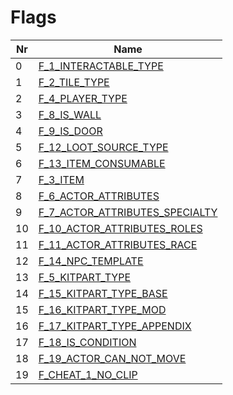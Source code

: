 

# Flags



| Nr | Name | 
|  --  |  --  | 
| 0 | [F_1_INTERACTABLE_TYPE](List/0.md) | 
| 1 | [F_2_TILE_TYPE](List/1.md) | 
| 2 | [F_4_PLAYER_TYPE](List/2.md) | 
| 3 | [F_8_IS_WALL](List/3.md) | 
| 4 | [F_9_IS_DOOR](List/4.md) | 
| 5 | [F_12_LOOT_SOURCE_TYPE](List/5.md) | 
| 6 | [F_13_ITEM_CONSUMABLE](List/6.md) | 
| 7 | [F_3_ITEM](List/7.md) | 
| 8 | [F_6_ACTOR_ATTRIBUTES](List/8.md) | 
| 9 | [F_7_ACTOR_ATTRIBUTES_SPECIALTY](List/9.md) | 
| 10 | [F_10_ACTOR_ATTRIBUTES_ROLES](List/10.md) | 
| 11 | [F_11_ACTOR_ATTRIBUTES_RACE](List/11.md) | 
| 12 | [F_14_NPC_TEMPLATE](List/12.md) | 
| 13 | [F_5_KITPART_TYPE](List/13.md) | 
| 14 | [F_15_KITPART_TYPE_BASE](List/14.md) | 
| 15 | [F_16_KITPART_TYPE_MOD](List/15.md) | 
| 16 | [F_17_KITPART_TYPE_APPENDIX](List/16.md) | 
| 17 | [F_18_IS_CONDITION](List/17.md) | 
| 18 | [F_19_ACTOR_CAN_NOT_MOVE](List/18.md) | 
| 19 | [F_CHEAT_1_NO_CLIP](List/19.md) | 


